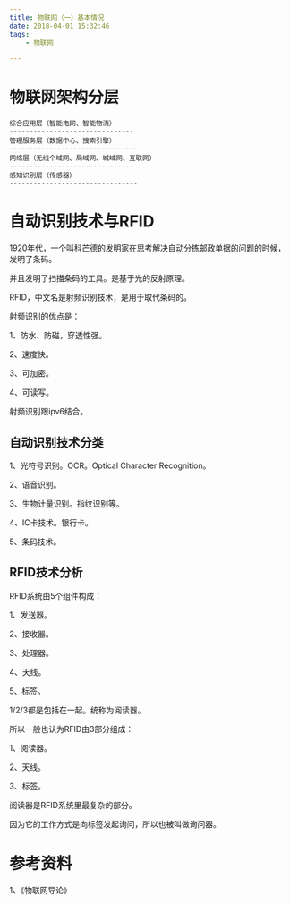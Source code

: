```yaml
---
title: 物联网（一）基本情况
date: 2018-04-01 15:32:46
tags:
	- 物联网

---
```




# 物联网架构分层

```
综合应用层（智能电网、智能物流）
-------------------------------
管理服务层（数据中心、搜索引擎）
--------------------------------
网络层（无线个域网、局域网、城域网、互联网）
-------------------------------
感知识别层（传感器）
--------------------------------
```

# 自动识别技术与RFID

1920年代，一个叫科芒德的发明家在思考解决自动分拣邮政单据的问题的时候，发明了条码。

并且发明了扫描条码的工具。是基于光的反射原理。

RFID，中文名是射频识别技术，是用于取代条码的。

射频识别的优点是：

1、防水、防磁，穿透性强。

2、速度快。

3、可加密。

4、可读写。

射频识别跟ipv6结合。

## 自动识别技术分类

1、光符号识别。OCR。Optical Character Recognition。

2、语音识别。

3、生物计量识别。指纹识别等。

4、IC卡技术。银行卡。

5、条码技术。

## RFID技术分析

RFID系统由5个组件构成：

1、发送器。

2、接收器。

3、处理器。

4、天线。

5、标签。

1/2/3都是包括在一起。统称为阅读器。

所以一般也认为RFID由3部分组成：

1、阅读器。

2、天线。

3、标签。

阅读器是RFID系统里最复杂的部分。

因为它的工作方式是向标签发起询问，所以也被叫做询问器。





# 参考资料

1、《物联网导论》
